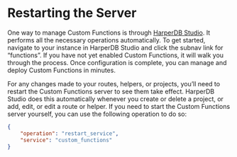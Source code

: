 # Restarting the Server

One way to manage Custom Functions is through [HarperDB Studio](../harperdb-studio). It performs all the necessary operations automatically. To get started, navigate to your instance in HarperDB Studio and click the subnav link for “functions”. If you have not yet enabled Custom Functions, it will walk you through the process. Once configuration is complete, you can manage and deploy Custom Functions in minutes.

For any changes made to your routes, helpers, or projects, you’ll need to restart the Custom Functions server to see them take effect. HarperDB Studio does this automatically whenever you create or delete a project, or add, edit, or edit a route or helper. If you need to start the Custom Functions server yourself, you can use the following operation to do so:



```json
{
    "operation": "restart_service",
    "service": "custom_functions"
}
```
